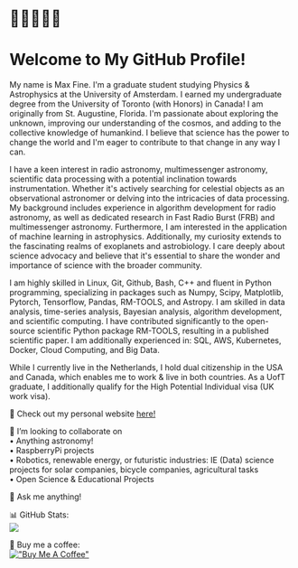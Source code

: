<!-- steelblue, alpha=0.5, firebrick, orchid --> 

# 🧙‍♂️🐚📡💫 
# Welcome to My GitHub Profile!

My name is Max Fine. I'm a graduate student studying Physics & Astrophysics at the University of Amsterdam. I earned my undergraduate degree from the University of Toronto (with Honors)  in Canada! I am originally from St. Augustine, Florida. I'm passionate about exploring the unknown, improving our understanding of the cosmos, and adding to the collective knowledge of humankind. I believe that science has the power to change the world and I'm eager to contribute to that change in any way I can.<br> 

I have a keen interest in radio astronomy, multimessenger astronomy, scientific data processing with a potential inclination towards instrumentation. Whether it's actively searching for celestial objects as an observational astronomer or delving into the intricacies of data processing. My background includes experience in algorithm development for radio astronomy, as well as dedicated research in Fast Radio Burst (FRB) and multimessenger astronomy. Furthermore, I am interested in the application of machine learning in astrophysics. Additionally, my curiosity extends to the fascinating realms of exoplanets and astrobiology. I care deeply about science advocacy and believe that it's essential to share the wonder and importance of science with the broader community.

I am highly skilled in Linux, Git, Github, Bash, C++ and fluent in Python programming, specializing in packages such as Numpy, Scipy, Matplotlib, Pytorch, Tensorflow, Pandas, RM-TOOLS, and Astropy. I am skilled in data analysis, time-series analysis, Bayesian analysis, algorithm development, and scientific computing. I have contributed significantly to the open-source scientific Python package RM-TOOLS, resulting in a published scientific paper. I am additionally experienced in:  SQL, AWS, Kubernetes, Docker, Cloud Computing, and Big Data.

While I currently live in the Netherlands, I hold dual citizenship in the USA and Canada, which enables me to work & live in both countries.  As a UofT graduate, I additionally qualify for the High Potential Individual visa (UK work visa).  

🔗 Check out my personal website [here!](https://afinemax.github.io/afinemax1/) <br> 

<!--
🔭 I’m currently working on:<br>
•  Searching for Gamma-rays from FRBs using SWIFT/BAT & GUANO
-->

👯 I’m looking to collaborate on<br>
•  Anything astronomy!<br>
•  RaspberryPi projects<br>
•  Robotics, renewable energy, or futuristic industries: IE (Data) science projects for solar companies, bicycle companies, agricultural tasks <br>
•  Open Science & Educational Projects<br>


💬 Ask me anything!<br> 





<!--
# 🧙‍♂️🐚📡💫 About Me:

🔗 Check out my perosnal website [here!](https://afinemax.github.io/afinemax1/) <br> 

🔭 I’m currently working on:<br>        •  Searching for Gamma-rays from FRBs using SWIFT/BAT & GUANO<br><br>👯 I’m looking to collaborate on<br>        •  Anything astronomy!<br>        •  RaspberryPi projects<br>        •  Basic Algorithm trading <br><br><br>💬 Ask me about<br>        •  My research!<br>


[!["Buy Me A Coffee"](https://www.buymeacoffee.com/assets/img/custom_images/orange_img.png)](https://www.buymeacoffee.com/afinemax)
-->
📊 GitHub Stats: <br>
![](https://github-readme-streak-stats.herokuapp.com/?user=afinemax&theme=dark&hide_border=true)<br/>

💸 Buy me a coffee:<br> 
[!["Buy Me A Coffee"](https://www.buymeacoffee.com/assets/img/custom_images/orange_img.png)](https://www.buymeacoffee.com/afinemax) 


<!--
### ✍️ Random Dev Quote
![](https://quotes-github-readme.vercel.app/api?type=horizontal&theme=radical)

---
[![](https://visitcount.itsvg.in/api?id=afinemax&icon=0&color=0)](https://visitcount.itsvg.in)

<!-- Proudly created with GPRM ( https://gprm.itsvg.in ) -->
